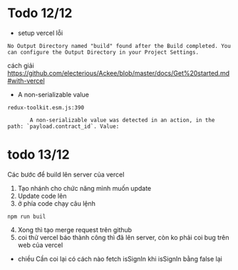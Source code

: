 # Todo 12/12
- setup vercel lỗi 
```
No Output Directory named "build" found after the Build completed. You can configure the Output Directory in your Project Settings.
```
cách giải
https://github.com/electerious/Ackee/blob/master/docs/Get%20started.md#with-vercel


- A non-serializable value
```
redux-toolkit.esm.js:390 
        
       A non-serializable value was detected in an action, in the path: `payload.contract_id`. Value: 
```

# todo 13/12

Các bước để build lên server của vercel
1. Tạo nhánh cho chức năng mình muốn update
2. Update code lên
3. ở phía code chạy câu lệnh 
```
npm run buil
```
4. Xong thì tạo merge request trên github
5. coi thử vercel báo thành công thì đã lên server, còn ko phải coi bug trên web của vercel

- chiều
Cần coi lại có cách nào fetch isSignIn khi isSignIn bằng false lại
